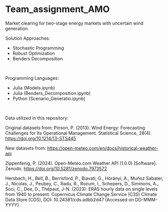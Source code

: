 # Team_assignment_AMO

Market clearing for two-stage energy markets with uncertain wind generation

Solution Approaches:

* Stochastic Programming
* Robust Optimization
* Benders Decomposition

<br>

Programming Languages:

* Julia (Models.ipynb)
* Julia (Benders_Decomposition.ipynb)
* Python (Scenario_Generatio.ipynb)

<br>

Data utilized in this repository:

Original datasets from: Pinson, P. (2013). Wind Energy: Forecasting Challenges for Its Operational Management. Statistical Science, 28(4). https://doi.org/10.1214/13-STS445

New datasets from: https://open-meteo.com/en/docs/historical-weather-api

Zippenfenig, P. (2024). Open-Meteo.com Weather API (1.0.0) [Software]. Zenodo. https://doi.org/10.5281/zenodo.7973572

Hersbach, H., Bell, B., Berrisford, P., Biavati, G., Horányi, A., Muñoz Sabater, J., Nicolas, J., Peubey, C., Radu, R., Rozum, I., Schepers, D., Simmons, A., Soci, C., Dee, D., Thépaut, J-N. (2023): ERA5 hourly data on single levels from 1940 to present. Copernicus Climate Change Service (C3S) Climate Data Store (CDS), DOI: 10.24381/cds.adbb2d47 (Accessed on DD-MMM-YYYY)
